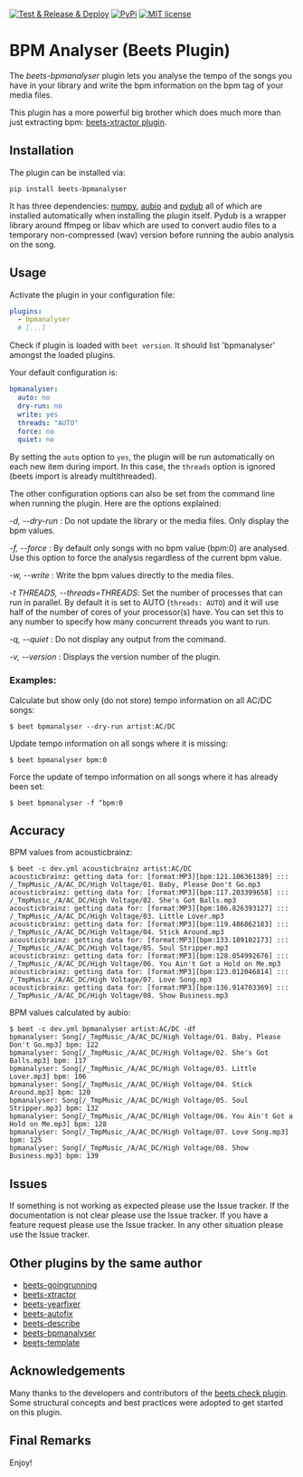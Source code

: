 [![Test & Release & Deploy](https://github.com/adamjakab/BeetsPluginBpmAnalyser/actions/workflows/test_release_deploy.yml/badge.svg)](https://github.com/adamjakab/BeetsPluginBpmAnalyser/actions/workflows/test_release_deploy.yml)
[![PyPi](https://img.shields.io/pypi/v/beets-bpmanalyser.svg)](https://pypi.org/project/beets-bpmanalyser/)
[![MIT license](https://img.shields.io/badge/License-MIT-blue.svg)](LICENSE.txt)

# BPM Analyser (Beets Plugin)

The _beets-bpmanalyser_ plugin lets you analyse the tempo of the songs you have in your library and write the bpm information on the bpm tag of your media files.

This plugin has a more powerful big brother which does much more than just extracting bpm: [beets-xtractor plugin](https://github.com/adamjakab/BeetsPluginXtractor).

## Installation

The plugin can be installed via:

```shell script
pip install beets-bpmanalyser
```

It has three dependencies: [numpy](https://pypi.org/project/numpy/), [aubio](https://pypi.org/project/aubio/) and [pydub](https://pypi.org/project/pydub/) all of which are installed automatically when installing the plugin itself. Pydub is a wrapper library around ffmpeg or libav which are used to convert audio files to a temporary non-compressed (wav) version before running the aubio analysis on the song.

## Usage

Activate the plugin in your configuration file:

```yaml
plugins:
  - bpmanalyser
  # [...]
```

Check if plugin is loaded with `beet version`. It should list 'bpmanalyser' amongst the loaded plugins.

Your default configuration is:

```yaml
bpmanalyser:
  auto: no
  dry-run: no
  write: yes
  threads: "AUTO"
  force: no
  quiet: no
```

By setting the `auto` option to `yes`, the plugin will be run automatically on each new item during import. In this case, the `threads` option is ignored (beets import is already multithreaded).

The other configuration options can also be set from the command line when running the plugin.
Here are the options explained:

_-d, --dry-run_ : Do not update the library or the media files. Only display the bpm values.

_-f, --force_ : By default only songs with no bpm value (bpm:0) are analysed. Use this option to force the analysis regardless of the current bpm value.

_-w, --write_ : Write the bpm values directly to the media files.

_-t THREADS, --threads=THREADS_: Set the number of processes that can run in parallel. By default it is set to AUTO (`threads: AUTO`) and it will use half of the number of cores of your processor(s) have. You can set this to any number to specify how many concurrent threads you want to run.

_-q, --quiet_ : Do not display any output from the command.

_-v, --version_ : Displays the version number of the plugin.

### Examples:

Calculate but show only (do not store) tempo information on all AC/DC songs:

    $ beet bpmanalyser --dry-run artist:AC/DC

Update tempo information on all songs where it is missing:

    $ beet bpmanalyser bpm:0

Force the update of tempo information on all songs where it has already been set:

    $ beet bpmanalyser -f ^bpm:0

## Accuracy

BPM values from acousticbrainz:

```shell script
$ beet -c dev.yml acousticbrainz artist:AC/DC
acousticbrainz: getting data for: [format:MP3][bpm:121.106361389] ::: /_TmpMusic_/A/AC_DC/High Voltage/01. Baby, Please Don't Go.mp3
acousticbrainz: getting data for: [format:MP3][bpm:117.203399658] ::: /_TmpMusic_/A/AC_DC/High Voltage/02. She's Got Balls.mp3
acousticbrainz: getting data for: [format:MP3][bpm:106.826393127] ::: /_TmpMusic_/A/AC_DC/High Voltage/03. Little Lover.mp3
acousticbrainz: getting data for: [format:MP3][bpm:119.486862183] ::: /_TmpMusic_/A/AC_DC/High Voltage/04. Stick Around.mp3
acousticbrainz: getting data for: [format:MP3][bpm:133.189102173] ::: /_TmpMusic_/A/AC_DC/High Voltage/05. Soul Stripper.mp3
acousticbrainz: getting data for: [format:MP3][bpm:128.054992676] ::: /_TmpMusic_/A/AC_DC/High Voltage/06. You Ain't Got a Hold on Me.mp3
acousticbrainz: getting data for: [format:MP3][bpm:123.012046814] ::: /_TmpMusic_/A/AC_DC/High Voltage/07. Love Song.mp3
acousticbrainz: getting data for: [format:MP3][bpm:136.914703369] ::: /_TmpMusic_/A/AC_DC/High Voltage/08. Show Business.mp3
```

BPM values calculated by aubio:

```shell script
$ beet -c dev.yml bpmanalyser artist:AC/DC -df
bpmanalyser: Song[/_TmpMusic_/A/AC_DC/High Voltage/01. Baby, Please Don't Go.mp3] bpm: 122
bpmanalyser: Song[/_TmpMusic_/A/AC_DC/High Voltage/02. She's Got Balls.mp3] bpm: 117
bpmanalyser: Song[/_TmpMusic_/A/AC_DC/High Voltage/03. Little Lover.mp3] bpm: 106
bpmanalyser: Song[/_TmpMusic_/A/AC_DC/High Voltage/04. Stick Around.mp3] bpm: 120
bpmanalyser: Song[/_TmpMusic_/A/AC_DC/High Voltage/05. Soul Stripper.mp3] bpm: 132
bpmanalyser: Song[/_TmpMusic_/A/AC_DC/High Voltage/06. You Ain't Got a Hold on Me.mp3] bpm: 128
bpmanalyser: Song[/_TmpMusic_/A/AC_DC/High Voltage/07. Love Song.mp3] bpm: 125
bpmanalyser: Song[/_TmpMusic_/A/AC_DC/High Voltage/08. Show Business.mp3] bpm: 139
```

## Issues

If something is not working as expected please use the Issue tracker.
If the documentation is not clear please use the Issue tracker.
If you have a feature request please use the Issue tracker.
In any other situation please use the Issue tracker.

## Other plugins by the same author

- [beets-goingrunning](https://github.com/adamjakab/BeetsPluginGoingRunning)
- [beets-xtractor](https://github.com/adamjakab/BeetsPluginXtractor)
- [beets-yearfixer](https://github.com/adamjakab/BeetsPluginYearFixer)
- [beets-autofix](https://github.com/adamjakab/BeetsPluginAutofix)
- [beets-describe](https://github.com/adamjakab/BeetsPluginDescribe)
- [beets-bpmanalyser](https://github.com/adamjakab/BeetsPluginBpmAnalyser)
- [beets-template](https://github.com/adamjakab/BeetsPluginTemplate)

## Acknowledgements

Many thanks to the developers and contributors of the [beets check plugin](https://github.com/geigerzaehler/beets-check). Some structural concepts and best practices were adopted to get started on this plugin.

## Final Remarks

Enjoy!
